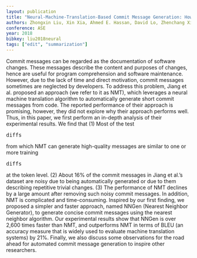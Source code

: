 ```yaml
---
layout: publication
title: "Neural-Machine-Translation-Based Commit Message Generation: How Far Are We?"
authors: Zhongxin Liu, Xin Xia, Ahmed E. Hassan, David Lo, Zhenchang Xing, Xinyu Wang
conference: ASE
year: 2018
bibkey: liu2018neural
tags: ["edit", "summarization"]
---
```

Commit messages can be regarded as the documentation of software changes. These messages describe the content and purposes of changes, hence are useful for program comprehension and software maintenance. However, due to the lack of time and direct motivation, commit messages sometimes are neglected by developers. To address this problem, Jiang et al. proposed an approach (we refer to it as NMT), which leverages a neural machine translation algorithm to automatically generate short commit messages from code. The reported performance of their approach is promising, however, they did not explore why their approach performs well. Thus, in this paper, we first perform an in-depth analysis of their experimental results. We find that (1) Most of the test <pre>diffs</pre> from which NMT can generate high-quality messages are similar to one or more training <pre>diffs</pre> at the token level. (2) About 16% of the commit messages in Jiang et al.’s dataset are noisy due to being automatically generated or due to them describing repetitive trivial changes. (3) The performance of NMT declines by a large amount after removing such noisy commit messages. In addition, NMT is complicated and time-consuming. Inspired by our first finding, we proposed a simpler and faster approach, named NNGen (Nearest Neighbor Generator), to generate concise commit messages using the nearest neighbor algorithm. Our experimental results show that NNGen is over 2,600 times faster than NMT, and outperforms NMT in terms of BLEU (an accuracy measure that is widely used to evaluate machine translation systems) by 21%. Finally, we also discuss some observations for the road ahead for automated commit message generation to inspire other researchers.
